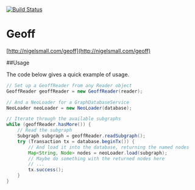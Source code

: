 [![Build Status](https://travis-ci.org/nigelsmall/geoff.png)](https://travis-ci.org/nigelsmall/geoff)

# Geoff

[http://nigelsmall.com/geoff](http://nigelsmall.com/geoff)

##Usage

The code below gives a quick example of usage.

```java
// Set up a GeoffReader from any Reader object
GeoffReader geoffReader = new GeoffReader(reader);

// And a NeoLoader for a GraphDatabaseService
NeoLoader neoLoader = new NeoLoader(database);

// Iterate through the available subgraphs
while (geoffReader.hasMore()) {
    // Read the subgraph
    Subgraph subgraph = geoffReader.readSubgraph();
    try (Transaction tx = database.beginTx()) {
        // And load it into the database, returning the named nodes
        Map<String, Node> nodes = neoLoader.load(subgraph);
        // Maybe do something with the returned nodes here
        // ...
        tx.success();
    }
}
```
